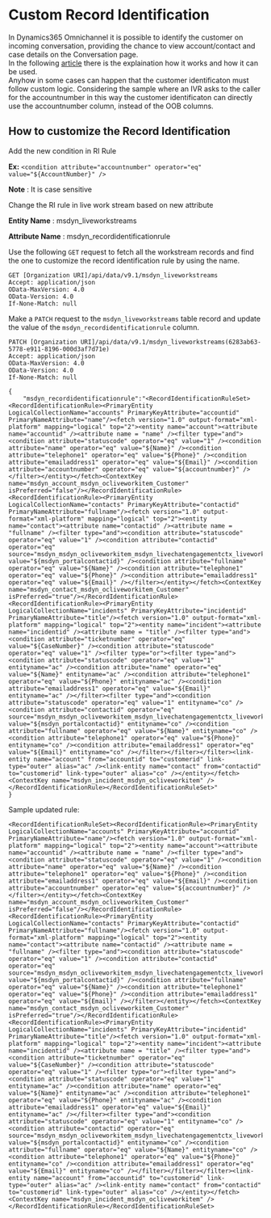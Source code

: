 # Custom Record Identification
In Dynamics365 Omnichannel it is possible to identify the customer on incoming conversation, providing the chance to view account/contact and case details on the Conversation page.  
In the following [article](https://learn.microsoft.com/en-us/dynamics365/customer-service/record-identification-rule) there is the explaination how it works and how it can be used.  
Anyhow in some cases can happen that the customer identificaton must follow custom logic.
Considering the sample where an IVR asks to the caller for the accountnumber in this way the customer identificaton can directly use the accountnumber column, instead of the OOB columns.

## How to customize the Record Identification 
Add the new condition in RI Rule

**Ex:** ```<condition attribute="accountnumber" operator="eq" value="${AccountNumber}" />```

**Note** : It is case sensitive

Change the RI rule in live work stream based on new attribute

**Entity Name** : msdyn_liveworkstreams

**Attribute Name** : msdyn_recordidentificationrule

Use the following ```GET``` request to fetch all the workstream records and find the one to customize the record identification rule by using the name.  
```
GET [Organization URI]/api/data/v9.1/msdyn_liveworkstreams
Accept: application/json  
OData-MaxVersion: 4.0  
OData-Version: 4.0
If-None-Match: null
```  

Make a ```PATCH``` request to the ```msdyn_liveworkstreams``` table record and update the value of the ```msdyn_recordidentificationrule``` column.

```
PATCH [Organization URI]/api/data/v9.1/msdyn_liveworkstreams(6283ab63-5778-e911-8196-000d3af7d71e)
Accept: application/json  
OData-MaxVersion: 4.0  
OData-Version: 4.0
If-None-Match: null

{
    "msdyn_recordidentificationrule":"<RecordIdentificationRuleSet><RecordIdentificationRule><PrimaryEntity LogicalCollectionName="accounts" PrimaryKeyAttribute="accountid" PrimaryNameAttribute="name"/><fetch version="1.0" output-format="xml-platform" mapping="logical" top="2"><entity name="account"><attribute name="accountid" /><attribute name = "name" /><filter type="and"><condition attribute="statuscode" operator="eq" value="1" /><condition attribute="name" operator="eq" value="${Name}" /><condition attribute="telephone1" operator="eq" value="${Phone}" /><condition attribute="emailaddress1" operator="eq" value="${Email}" /><condition attribute="accountnumber" operator="eq" value="${accountnumber}" /></filter></entity></fetch><ContextKey name="msdyn_account_msdyn_ocliveworkitem_Customer" isPreferred="false"/></RecordIdentificationRule><RecordIdentificationRule><PrimaryEntity LogicalCollectionName="contacts" PrimaryKeyAttribute="contactid" PrimaryNameAttribute="fullname"/><fetch version="1.0" output-format="xml-platform" mapping="logical" top="2"><entity name="contact"><attribute name="contactid" /><attribute name = "fullname" /><filter type="and"><condition attribute="statuscode" operator="eq" value="1" /><condition attribute="contactid" operator="eq" source="msdyn_msdyn_ocliveworkitem_msdyn_livechatengagementctx_liveworkitemid" value="${msdyn_portalcontactid}" /><condition attribute="fullname" operator="eq" value="${Name}" /><condition attribute="telephone1" operator="eq" value="${Phone}" /><condition attribute="emailaddress1" operator="eq" value="${Email}" /></filter></entity></fetch><ContextKey name="msdyn_contact_msdyn_ocliveworkitem_Customer" isPreferred="true"/></RecordIdentificationRule><RecordIdentificationRule><PrimaryEntity LogicalCollectionName="incidents" PrimaryKeyAttribute="incidentid" PrimaryNameAttribute="title"/><fetch version="1.0" output-format="xml-platform" mapping="logical" top="2"><entity name="incident"><attribute name="incidentid" /><attribute name = "title" /><filter type="and"><condition attribute="ticketnumber" operator="eq" value="${CaseNumber}" /><condition attribute="statuscode" operator="eq" value="1" /><filter type="or"><filter type="and"><condition attribute="statuscode" operator="eq" value="1" entityname="ac" /><condition attribute="name" operator="eq" value="${Name}" entityname="ac" /><condition attribute="telephone1" operator="eq" value="${Phone}" entityname="ac" /><condition attribute="emailaddress1" operator="eq" value="${Email}" entityname="ac" /></filter><filter type="and"><condition attribute="statuscode" operator="eq" value="1" entityname="co" /><condition attribute="contactid" operator="eq" source="msdyn_msdyn_ocliveworkitem_msdyn_livechatengagementctx_liveworkitemid" value="${msdyn_portalcontactid}" entityname="co" /><condition attribute="fullname" operator="eq" value="${Name}" entityname="co" /><condition attribute="telephone1" operator="eq" value="${Phone}" entityname="co" /><condition attribute="emailaddress1" operator="eq" value="${Email}" entityname="co" /></filter></filter></filter><link-entity name="account" from="accountid" to="customerid" link-type="outer" alias="ac" /><link-entity name="contact" from="contactid" to="customerid" link-type="outer" alias="co" /></entity></fetch><ContextKey name="msdyn_incident_msdyn_ocliveworkitem" /></RecordIdentificationRule></RecordIdentificationRuleSet>"
}
```

Sample updated rule:
```
<RecordIdentificationRuleSet><RecordIdentificationRule><PrimaryEntity LogicalCollectionName="accounts" PrimaryKeyAttribute="accountid" PrimaryNameAttribute="name"/><fetch version="1.0" output-format="xml-platform" mapping="logical" top="2"><entity name="account"><attribute name="accountid" /><attribute name = "name" /><filter type="and"><condition attribute="statuscode" operator="eq" value="1" /><condition attribute="name" operator="eq" value="${Name}" /><condition attribute="telephone1" operator="eq" value="${Phone}" /><condition attribute="emailaddress1" operator="eq" value="${Email}" /><condition attribute="accountnumber" operator="eq" value="${accountnumber}" /></filter></entity></fetch><ContextKey name="msdyn_account_msdyn_ocliveworkitem_Customer" isPreferred="false"/></RecordIdentificationRule><RecordIdentificationRule><PrimaryEntity LogicalCollectionName="contacts" PrimaryKeyAttribute="contactid" PrimaryNameAttribute="fullname"/><fetch version="1.0" output-format="xml-platform" mapping="logical" top="2"><entity name="contact"><attribute name="contactid" /><attribute name = "fullname" /><filter type="and"><condition attribute="statuscode" operator="eq" value="1" /><condition attribute="contactid" operator="eq" source="msdyn_msdyn_ocliveworkitem_msdyn_livechatengagementctx_liveworkitemid" value="${msdyn_portalcontactid}" /><condition attribute="fullname" operator="eq" value="${Name}" /><condition attribute="telephone1" operator="eq" value="${Phone}" /><condition attribute="emailaddress1" operator="eq" value="${Email}" /></filter></entity></fetch><ContextKey name="msdyn_contact_msdyn_ocliveworkitem_Customer" isPreferred="true"/></RecordIdentificationRule><RecordIdentificationRule><PrimaryEntity LogicalCollectionName="incidents" PrimaryKeyAttribute="incidentid" PrimaryNameAttribute="title"/><fetch version="1.0" output-format="xml-platform" mapping="logical" top="2"><entity name="incident"><attribute name="incidentid" /><attribute name = "title" /><filter type="and"><condition attribute="ticketnumber" operator="eq" value="${CaseNumber}" /><condition attribute="statuscode" operator="eq" value="1" /><filter type="or"><filter type="and"><condition attribute="statuscode" operator="eq" value="1" entityname="ac" /><condition attribute="name" operator="eq" value="${Name}" entityname="ac" /><condition attribute="telephone1" operator="eq" value="${Phone}" entityname="ac" /><condition attribute="emailaddress1" operator="eq" value="${Email}" entityname="ac" /></filter><filter type="and"><condition attribute="statuscode" operator="eq" value="1" entityname="co" /><condition attribute="contactid" operator="eq" source="msdyn_msdyn_ocliveworkitem_msdyn_livechatengagementctx_liveworkitemid" value="${msdyn_portalcontactid}" entityname="co" /><condition attribute="fullname" operator="eq" value="${Name}" entityname="co" /><condition attribute="telephone1" operator="eq" value="${Phone}" entityname="co" /><condition attribute="emailaddress1" operator="eq" value="${Email}" entityname="co" /></filter></filter></filter><link-entity name="account" from="accountid" to="customerid" link-type="outer" alias="ac" /><link-entity name="contact" from="contactid" to="customerid" link-type="outer" alias="co" /></entity></fetch><ContextKey name="msdyn_incident_msdyn_ocliveworkitem" /></RecordIdentificationRule></RecordIdentificationRuleSet>
```